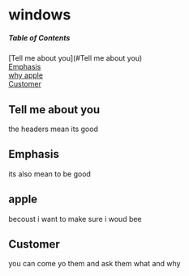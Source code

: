 # windows


##### Table of Contents  
[Tell me about you](#Tell me about you)  
[Emphasis](#emphasis)  
[why apple](#apple)  
[Customer](#Customer)  

<a name="headers"/>

## Tell me about you
the headers mean its good

## Emphasis
its also mean to be good

## apple
becoust i want to make sure i woud bee 

## Customer 
you can come yo them and ask them what and why 


